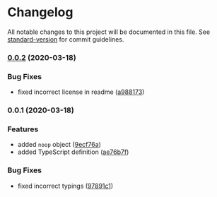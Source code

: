 # Changelog

All notable changes to this project will be documented in this file. See [standard-version](https://github.com/conventional-changelog/standard-version) for commit guidelines.

### [0.0.2](https://github.com/JasonHK/node-noop-package/compare/v0.0.1...v0.0.2) (2020-03-18)


### Bug Fixes

* fixed incorrect license in readme ([a988173](https://github.com/JasonHK/node-noop-package/commit/a9881737b209e9ecf71123f0d47889533da0f2c1))

### 0.0.1 (2020-03-18)


### Features

* added `noop` object ([9ecf76a](https://github.com/JasonHK/node-noop-package/commit/9ecf76a4c49748d50a0c262ab3baf44b4cd256c8))
* added TypeScript definition ([ae76b7f](https://github.com/JasonHK/node-noop-package/commit/ae76b7f1730d8af51f641d0140de0b66667df116))


### Bug Fixes

* fixed incorrect typings ([97891c1](https://github.com/JasonHK/node-noop-package/commit/97891c1777553fa4aa7069693651ee03ec0c468a))
